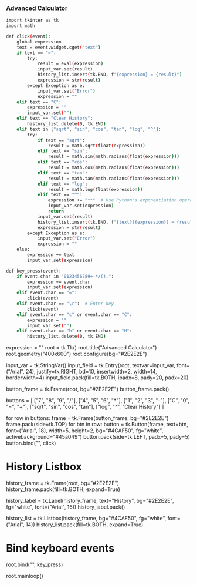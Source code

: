 ### Advanced Calculator
```bash
import tkinter as tk
import math

def click(event):
    global expression
    text = event.widget.cget("text")
    if text == "=":
        try:
            result = eval(expression)
            input_var.set(result)
            history_list.insert(tk.END, f"{expression} = {result}")
            expression = str(result)
        except Exception as e:
            input_var.set("Error")
            expression = ""
    elif text == "C":
        expression = ""
        input_var.set("")
    elif text == "Clear History":
        history_list.delete(0, tk.END)
    elif text in ["sqrt", "sin", "cos", "tan", "log", "^"]:
        try:
            if text == "sqrt":
                result = math.sqrt(float(expression))
            elif text == "sin":
                result = math.sin(math.radians(float(expression)))
            elif text == "cos":
                result = math.cos(math.radians(float(expression)))
            elif text == "tan":
                result = math.tan(math.radians(float(expression)))
            elif text == "log":
                result = math.log(float(expression))
            elif text == "^":
                expression += "**"  # Use Python's exponentiation operator
                input_var.set(expression)
                return
            input_var.set(result)
            history_list.insert(tk.END, f"{text}({expression}) = {result}")
            expression = str(result)
        except Exception as e:
            input_var.set("Error")
            expression = ""
    else:
        expression += text
        input_var.set(expression)

def key_press(event):
    if event.char in "0123456789+-*/().":
        expression += event.char
        input_var.set(expression)
    elif event.char == "=":
        click(event)
    elif event.char == "\r":  # Enter key
        click(event)
    elif event.char == "c" or event.char == "C":
        expression = ""
        input_var.set("")
    elif event.char == "h" or event.char == "H":
        history_list.delete(0, tk.END)
```

expression = ""
root = tk.Tk()
root.title("Advanced Calculator")
root.geometry("400x600")
root.configure(bg="#2E2E2E")

input_var = tk.StringVar()
input_field = tk.Entry(root, textvar=input_var, font=("Arial", 24), justify=tk.RIGHT, bd=10, insertwidth=2, width=14, borderwidth=4)
input_field.pack(fill=tk.BOTH, ipadx=8, pady=20, padx=20)

button_frame = tk.Frame(root, bg="#2E2E2E")
button_frame.pack()

buttons = [
    ["7", "8", "9", "/"],
    ["4", "5", "6", "*"],
    ["1", "2", "3", "-"],
    ["C", "0", "=", "+"],
    ["sqrt", "sin", "cos", "tan"],
    ["log", "^", "Clear History"]
]

for row in buttons:
    frame = tk.Frame(button_frame, bg="#2E2E2E")
    frame.pack(side=tk.TOP)
    for btn in row:
        button = tk.Button(frame, text=btn, font=("Arial", 18), width=5, height=2, bg="#4CAF50", fg="white", activebackground="#45a049")
        button.pack(side=tk.LEFT, padx=5, pady=5)
        button.bind("<Button-1>", click)

# History Listbox
history_frame = tk.Frame(root, bg="#2E2E2E")
history_frame.pack(fill=tk.BOTH, expand=True)

history_label = tk.Label(history_frame, text="History", bg="#2E2E2E", fg="white", font=("Arial", 16))
history_label.pack()

history_list = tk.Listbox(history_frame, bg="#4CAF50", fg="white", font=("Arial", 14))
history_list.pack(fill=tk.BOTH, expand=True)

# Bind keyboard events
root.bind("<Key>", key_press)

root.mainloop()
